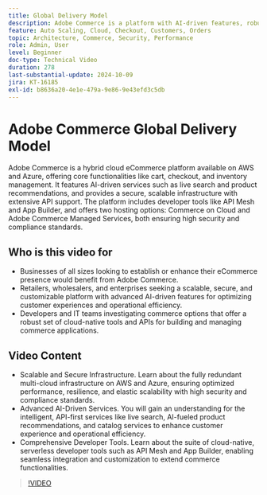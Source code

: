 ```yaml
---
title: Global Delivery Model
description: Adobe Commerce is a platform with AI-driven features, robust APIs, and top security and is available on AWS and Azure with flexible support options.
feature: Auto Scaling, Cloud, Checkout, Customers, Orders
topic: Architecture, Commerce, Security, Performance
role: Admin, User
level: Beginner
doc-type: Technical Video
duration: 278
last-substantial-update: 2024-10-09
jira: KT-16185
exl-id: b8636a20-4e1e-479a-9e86-9e43efd3c5db
---
```

# Adobe Commerce Global Delivery Model

Adobe Commerce is a hybrid cloud eCommerce platform available on AWS and Azure, offering core functionalities like cart, checkout, and inventory management. It features AI-driven services such as live search and product recommendations, and provides a secure, scalable infrastructure with extensive API support. The platform includes developer tools like API Mesh and App Builder, and offers two hosting options: Commerce on Cloud and Adobe Commerce Managed Services, both ensuring high security and compliance standards.

## Who is this video for

- Businesses of all sizes looking to establish or enhance their eCommerce presence would benefit from Adobe Commerce.
- Retailers, wholesalers, and enterprises seeking a scalable, secure, and customizable platform with advanced AI-driven features for optimizing customer experiences and operational efficiency.
- Developers and IT teams investigating commerce options that offer a robust set of cloud-native tools and APIs for building and managing commerce applications.

## Video Content
 
- Scalable and Secure Infrastructure.  Learn about the fully redundant multi-cloud infrastructure on AWS and Azure, ensuring optimized performance, resilience, and elastic scalability with high security and compliance standards.
- Advanced AI-Driven Services. You will gain an understanding for the intelligent, API-first services like live search, AI-fueled product recommendations, and catalog services to enhance customer experience and operational efficiency.
- Comprehensive Developer Tools. Learn about the suite of cloud-native, serverless developer tools such as API Mesh and App Builder, enabling seamless integration and customization to extend commerce functionalities.

>[!VIDEO](https://video.tv.adobe.com/v/3433500?learn=on)
